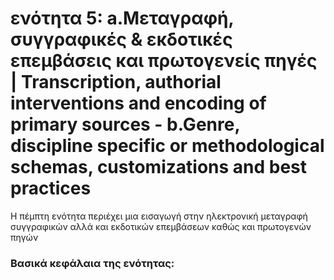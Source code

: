 <h1>ενότητα 5: a.Μεταγραφή, συγγραφικές & εκδοτικές επεμβάσεις και πρωτογενείς πηγές | Transcription, authorial interventions and encoding of primary sources - b.Genre, discipline specific or methodological schemas, customizations and best practices </h1>

Η πέμπτη ενότητα περιέχει μια εισαγωγή στην ηλεκτρονική μεταγραφή συγγραφικών αλλά και εκδοτικών επεμβάσεων καθώς και πρωτογενών πηγών </lb>

 <h3>Βασικά κεφάλαια της ενότητας:</h3>
<ul>
